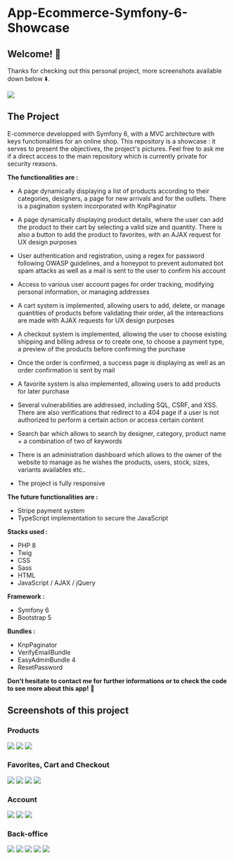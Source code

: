# App-Ecommerce-Symfony-6-Showcase

## Welcome! 👋

Thanks for checking out this personal project, more screenshots available down below ⬇️.

![](./images/home.png)
## The Project

E-commerce developped with Symfony 6, with a MVC architecture with keys functionalities for an online shop. 
This repository is a showcase : it serves to present the objectives, the project's pictures.
Feel free to ask me if a direct access to the main repository which is currently private for security reasons. 

**The functionalities are :**
- A page dynamically displaying a list of products according to their categories, designers, a page for new arrivals and for the outlets. There is a pagination system incorporated with KnpPaginator

- A page dynamically displaying product details, where the user can add the product to their cart by selecting a valid size and quantity. There is also a button to add the product to favorites, with an AJAX request for UX design purposes

- User authentication and registration, using a regex for password following OWASP guidelines, and a honeypot to prevent automated bot spam attacks as well as a mail is sent to the user to confirm his account

- Access to various user account pages for order tracking, modifying personal information, or managing addresses

- A cart system is implemented, allowing users to add, delete, or manage quantities of products before validating their order, all the intereactions are made with AJAX requests for UX design purposes

- A checkout system is implemented, allowing the user to choose existing shipping and billing adress or to create one, to choose a payment type, a preview of the products before confirming the purchase

- Once the order is confirmed, a success page is displaying as well as an order confirmation is sent by mail

- A favorite system is also implemented, allowing users to add products for later purchase

- Several vulnerabilities are addressed, including SQL, CSRF, and XSS. There are also verifications that redirect to a 404 page if a user is not authorized to perform a certain action or access certain content

- Search bar which allows to search by designer, category, product name + a combination of two of keywords

- There is an administration dashboard which allows to the owner of the website to manage as he wishes the products, users, stock, sizes, variants availables etc..

- The project is fully responsive

**The future functionalities are :**
- Stripe payment system
- TypeScript implementation to secure the JavaScript

**Stacks used :**
- PHP 8
- Twig
- CSS
- Sass
- HTML
- JavaScript / AJAX / jQuery

**Framework :**
- Symfony 6
- Bootstrap 5

**Bundles :** 
- KnpPaginator
- VerifyEmailBundle
- EasyAdminBundle 4
- ResetPassword
 
**Don't hesitate to contact me for further informations or to check the code to see more about this app!** 🚀


## Screenshots of this project

### Products
![](./images/products-list.png)
![](./images/product.png)
![](./images/product-action.png)

### Favorites, Cart and Checkout
![](./images/favorites.png)
![](./images/cart.png)
![](./images/checkout.png)
![](./images/checkout-final.png)

### Account
![](./images/account-detail.png)
![](./images/addresses.png)
![](./images/orders.png)

### Back-office
![](./images/back-office-sizes-list.png)
![](./images/back-office-categories.png)
![](./images/back-office-products-stock.png)
![](./images/back-office-products.png)
![](./images/back-office-orders.png)
